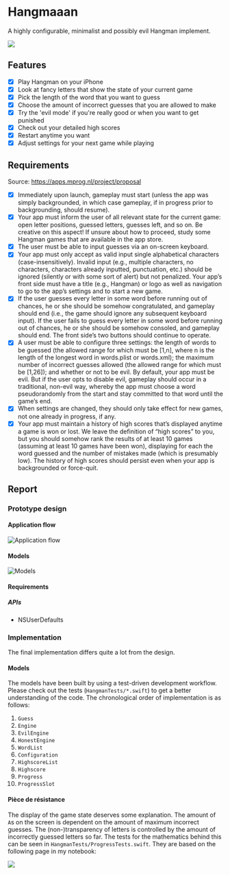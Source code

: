 Hangmaaan
=========

A highly configurable, minimalist and possibly evil Hangman implement.

![](Media/playing.png)

## Features

- [x] Play Hangman on your iPhone
- [x] Look at fancy letters that show the state of your current game
- [x] Pick the length of the word that you want to guess
- [x] Choose the amount of incorrect guesses that you are allowed to make
- [x] Try the 'evil mode' if you're really good or when you want to get punished
- [x] Check out your detailed high scores
- [x] Restart anytime you want
- [x] Adjust settings for your next game while playing

## Requirements

Source: https://apps.mprog.nl/project/proposal

- [x] Immediately upon launch, gameplay must start (unless the app was simply backgrounded, in which case gameplay, if in progress prior to backgrounding, should resume).
- [x] Your app must inform the user of all relevant state for the current game: open letter positions, guessed letters, guesses left, and so on. Be creative on this aspect! If unsure about how to proceed, study some Hangman games that are available in the app store.
- [x] The user must be able to input guesses via an on-screen keyboard.
- [x] Your app must only accept as valid input single alphabetical characters (case-insensitively). Invalid input (e.g., multiple characters, no characters, characters already inputted, punctuation, etc.) should be ignored (silently or with some sort of alert) but not penalized.
Your app’s front side must have a title (e.g., Hangman) or logo as well as navigation to go to the app’s settings and to start a new game.
- [x] If the user guesses every letter in some word before running out of chances, he or she should be somehow congratulated, and gameplay should end (i.e., the game should ignore any subsequent keyboard input). If the user fails to guess every letter in some word before running out of chances, he or she should be somehow consoled, and gameplay should end. The front side’s two buttons should continue to operate.
- [x] A user must be able to configure three settings: the length of words to be guessed (the allowed range for which must be [1,n], where n is the length of the longest word in words.plist or words.xml); the maximum number of incorrect guesses allowed (the allowed range for which must be [1,26]); and whether or not to be evil. By default, your app must be evil. But if the user opts to disable evil, gameplay should occur in a traditional, non-evil way, whereby the app must choose a word pseudorandomly from the start and stay committed to that word until the game’s end.
- [x] When settings are changed, they should only take effect for new games, not one already in progress, if any.
- [x] Your app must maintain a history of high scores that’s displayed anytime a game is won or lost. We leave the definition of “high scores” to you, but you should somehow rank the results of at least 10 games (assuming at least 10 games have been won), displaying for each the word guessed and the number of mistakes made (which is presumably low). The history of high scores should persist even when your app is backgrounded or force-quit.

## Report

### Prototype design

#### Application flow

![Application flow](Media/ui_flow.jpg)

#### Models

![Models](Media/models.jpeg)

#### Requirements

##### APIs

- NSUserDefaults

### Implementation

The final implementation differs quite a lot from the design.

#### Models

The models have been built by using a test-driven development workflow. Please check out the tests (`HangmanTests/*.swift`) to get a better understanding of the code. The chronological order of implementation is as follows:

1. `Guess`
2. `Engine`
3. `EvilEngine`
4. `HonestEngine`
5. `WordList`
6. `Configuration`
7. `HighscoreList`
8. `Highscore`
9. `Progress`
10. `ProgressSlot`

#### Pièce de résistance

The display of the game state deserves some explanation. The amount of `A`s on the screen is dependent on the amount of maximum incorrect guesses. The (non-)transparency of letters is controlled by the amount of incorrectly guessed letters so far. The tests for the mathematics behind this can be seen in `HangmanTests/ProgressTests.swift`. They are based on the following page in my notebook:

![](Media/hangman_letters.jpg)
